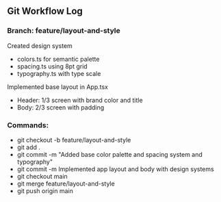 ## Git Workflow Log

### Branch: feature/layout-and-style

Created design system
- colors.ts for semantic palette
- spacing.ts using 8pt grid
- typography.ts with type scale

Implemented base layout in App.tsx
- Header: 1/3 screen with brand color and title
- Body: 2/3 screen with padding

### Commands:
- git checkout -b feature/layout-and-style
- git add .
- git commit -m "Added base color palette and spacing system and typography"
- git commit -m Implemented app layout and body with design systems
- git checkout main
- git merge feature/layout-and-style
- git push origin main

